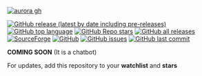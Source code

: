 [![aurora gh](https://github.com/sandunwira/Aurora/assets/79461263/4e7a9312-dad1-428b-98c5-e1e7b8a0a04f)](https://github.com/sandunwira/Aurora)

[![GitHub release (latest by date including pre-releases)](https://img.shields.io/github/v/release/sandunwira/Aurora?include_prereleases&style=for-the-badge)](https://github.com/sandunwira/Aurora/releases/latest)
[![GitHub top language](https://img.shields.io/github/languages/top/sandunwira/Aurora?style=for-the-badge)](https://github.com/sandunwira/Aurora)
[![GitHub Repo stars](https://img.shields.io/github/stars/sandunwira/Aurora?style=for-the-badge)](https://github.com/sandunwira/Aurora/stargazers)
[![GitHub all releases](https://img.shields.io/github/downloads/sandunwira/Aurora/total?style=for-the-badge)](https://github.com/sandunwira/Aurora/releases)
[![SourceForge](https://img.shields.io/sourceforge/dt/aurora.svg?style=for-the-badge)](https://sourceforge.net/projects/aurora/files)
[![GitHub](https://img.shields.io/github/license/sandunwira/Aurora?style=for-the-badge)](https://github.com/sandunwira/Aurora/blob/main/LICENSE)
[![GitHub issues](https://img.shields.io/github/issues-raw/sandunwira/Aurora?style=for-the-badge)](https://github.com/sandunwira/Aurora/issues)
[![GitHub last commit](https://img.shields.io/github/last-commit/sandunwira/Aurora?style=for-the-badge)](https://github.com/sandunwira/Aurora/commit/main)

**COMING SOON** (It is a chatbot)

For updates, add this repository to your **watchlist** and **stars**
